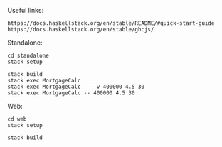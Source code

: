 Useful links:

    https://docs.haskellstack.org/en/stable/README/#quick-start-guide
    https://docs.haskellstack.org/en/stable/ghcjs/

Standalone:

    cd standalone
    stack setup

    stack build
    stack exec MortgageCalc
    stack exec MortgageCalc -- -v 400000 4.5 30
    stack exec MortgageCalc -- 400000 4.5 30

Web:

    cd web
    stack setup

    stack build
